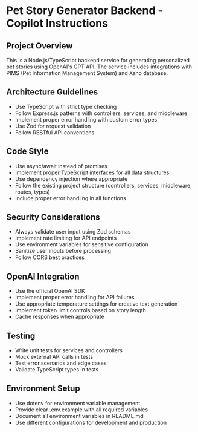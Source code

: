 <!-- Use this file to provide workspace-specific custom instructions to Copilot. For more details, visit https://code.visualstudio.com/docs/copilot/copilot-customization#_use-a-githubcopilotinstructionsmd-file -->

# Pet Story Generator Backend - Copilot Instructions

## Project Overview
This is a Node.js/TypeScript backend service for generating personalized pet stories using OpenAI's GPT API. The service includes integrations with PIMS (Pet Information Management System) and Xano database.

## Architecture Guidelines
- Use TypeScript with strict type checking
- Follow Express.js patterns with controllers, services, and middleware
- Implement proper error handling with custom error types
- Use Zod for request validation
- Follow RESTful API conventions

## Code Style
- Use async/await instead of promises
- Implement proper TypeScript interfaces for all data structures
- Use dependency injection where appropriate
- Follow the existing project structure (controllers, services, middleware, routes, types)
- Include proper error handling in all functions

## Security Considerations
- Always validate user input using Zod schemas
- Implement rate limiting for API endpoints
- Use environment variables for sensitive configuration
- Sanitize user inputs before processing
- Follow CORS best practices

## OpenAI Integration
- Use the official OpenAI SDK
- Implement proper error handling for API failures
- Use appropriate temperature settings for creative text generation
- Implement token limit controls based on story length
- Cache responses when appropriate

## Testing
- Write unit tests for services and controllers
- Mock external API calls in tests
- Test error scenarios and edge cases
- Validate TypeScript types in tests

## Environment Setup
- Use dotenv for environment variable management
- Provide clear .env.example with all required variables
- Document all environment variables in README.md
- Use different configurations for development and production
